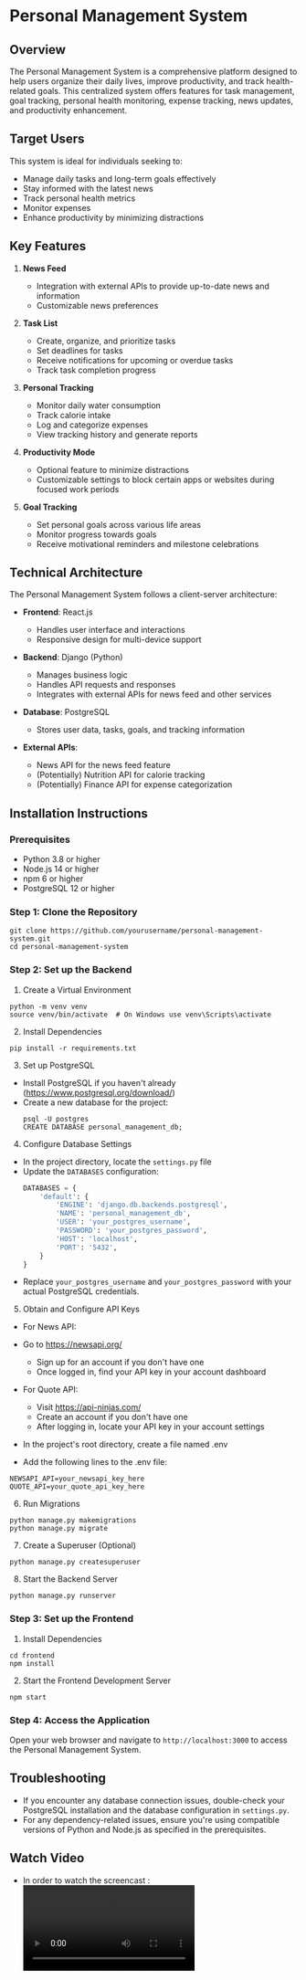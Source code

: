 # Personal Management System

## Overview

The Personal Management System is a comprehensive platform designed to help users organize their daily lives, improve productivity, and track health-related goals. This centralized system offers features for task management, goal tracking, personal health monitoring, expense tracking, news updates, and productivity enhancement.

## Target Users

This system is ideal for individuals seeking to:
- Manage daily tasks and long-term goals effectively
- Stay informed with the latest news
- Track personal health metrics
- Monitor expenses
- Enhance productivity by minimizing distractions

## Key Features

1. **News Feed**
   - Integration with external APIs to provide up-to-date news and information
   - Customizable news preferences

2. **Task List**
   - Create, organize, and prioritize tasks
   - Set deadlines for tasks
   - Receive notifications for upcoming or overdue tasks
   - Track task completion progress

3. **Personal Tracking**
   - Monitor daily water consumption
   - Track calorie intake
   - Log and categorize expenses
   - View tracking history and generate reports

4. **Productivity Mode**
   - Optional feature to minimize distractions
   - Customizable settings to block certain apps or websites during focused work periods

5. **Goal Tracking**
   - Set personal goals across various life areas
   - Monitor progress towards goals
   - Receive motivational reminders and milestone celebrations

## Technical Architecture

The Personal Management System follows a client-server architecture:

- **Frontend**: React.js
  - Handles user interface and interactions
  - Responsive design for multi-device support

- **Backend**: Django (Python)
  - Manages business logic
  - Handles API requests and responses
  - Integrates with external APIs for news feed and other services

- **Database**: PostgreSQL
  - Stores user data, tasks, goals, and tracking information

- **External APIs**:
  - News API for the news feed feature
  - (Potentially) Nutrition API for calorie tracking
  - (Potentially) Finance API for expense categorization

## Installation Instructions

### Prerequisites
- Python 3.8 or higher
- Node.js 14 or higher
- npm 6 or higher
- PostgreSQL 12 or higher

### Step 1: Clone the Repository
```
git clone https://github.com/yourusername/personal-management-system.git
cd personal-management-system
```
### Step 2: Set up the Backend

1. Create a Virtual Environment
```
python -m venv venv
source venv/bin/activate  # On Windows use venv\Scripts\activate
```

2. Install Dependencies
```
pip install -r requirements.txt
```

3. Set up PostgreSQL
- Install PostgreSQL if you haven't already (https://www.postgresql.org/download/)
- Create a new database for the project:
  ```
  psql -U postgres
  CREATE DATABASE personal_management_db;
  ```

4. Configure Database Settings
- In the project directory, locate the `settings.py` file
- Update the `DATABASES` configuration:
  ```python
  DATABASES = {
      'default': {
          'ENGINE': 'django.db.backends.postgresql',
          'NAME': 'personal_management_db',
          'USER': 'your_postgres_username',
          'PASSWORD': 'your_postgres_password',
          'HOST': 'localhost',
          'PORT': '5432',
      }
  }
  ```
- Replace `your_postgres_username` and `your_postgres_password` with your actual PostgreSQL credentials.

5. Obtain and Configure API Keys

- For News API:

- Go to https://newsapi.org/
   - Sign up for an account if you don't have one
   - Once logged in, find your API key in your account dashboard

- For Quote API:

   - Visit https://api-ninjas.com/
   - Create an account if you don't have one
   - After logging in, locate your API key in your account settings


- In the project's root directory, create a file named .env 
- Add the following lines to the .env file:
```
NEWSAPI_API=your_newsapi_key_here
QUOTE_API=your_quote_api_key_here
```

6. Run Migrations
```
python manage.py makemigrations
python manage.py migrate
```
7. Create a Superuser (Optional)
```
python manage.py createsuperuser
```
8. Start the Backend Server
```
python manage.py runserver
```
### Step 3: Set up the Frontend

1. Install Dependencies
```
cd frontend
npm install
```

2. Start the Frontend Development Server
```
npm start
```

### Step 4: Access the Application
Open your web browser and navigate to `http://localhost:3000` to access the Personal Management System.

## Troubleshooting
- If you encounter any database connection issues, double-check your PostgreSQL installation and the database configuration in `settings.py`.
- For any dependency-related issues, ensure you're using compatible versions of Python and Node.js as specified in the prerequisites.

## Watch Video
- In order to watch the screencast : ![Watch the video](https://github.com/Nuna7/Personal-Management-System/tree/main/docs_phase3/PMS%20Screencast.mp4)


